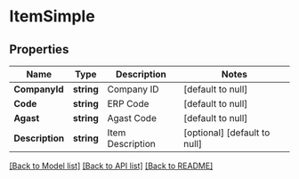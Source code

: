 # ItemSimple

## Properties
Name | Type | Description | Notes
------------ | ------------- | ------------- | -------------
**CompanyId** | **string** | Company ID | [default to null]
**Code** | **string** | ERP Code | [default to null]
**Agast** | **string** | Agast Code | [default to null]
**Description** | **string** | Item Description | [optional] [default to null]

[[Back to Model list]](../README.md#documentation-for-models) [[Back to API list]](../README.md#documentation-for-api-endpoints) [[Back to README]](../README.md)


